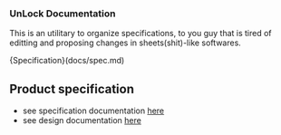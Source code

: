 ### UnLock Documentation

This is an utilitary to organize specifications, to you guy that is tired of editting and proposing changes in sheets(shit)-like softwares.

{Specification}(docs/spec.md)

## Product specification
* see specification documentation [here](docs/unlockdoc-hlr.md)
* see design documentation [here](docs/unlockdoc-llr.md)

